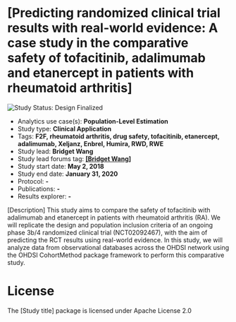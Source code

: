 [Predicting randomized clinical trial results with real-world evidence: A case study in the comparative safety of tofacitinib, adalimumab and etanercept in patients with rheumatoid arthritis]
=============

<img src="https://img.shields.io/badge/Study%20Status-Design%20Finalized-brightgreen.svg" alt="Study Status: Design Finalized">

- Analytics use case(s): **Population-Level Estimation**
- Study type: **Clinical Application**
- Tags: **F2F, rheumatoid arthritis, drug safety, tofacitinib, etanercept, adalimumab, Xeljanz, Enbrel, Humira, RWD, RWE**
- Study lead: **Bridget Wang**
- Study lead forums tag: **[[Bridget Wang]](https://forums.ohdsi.org/u/bridgetwang)**
- Study start date: **May 2, 2018**
- Study end date: **January 31, 2020**
- Protocol: **-**
- Publications: **-**
- Results explorer: **-**

[Description]
This study aims to compare the safety of tofacitinib with adalimumab and etanercept in patients with rheumatoid arthritis (RA). We will replicate the design and population inclusion criteria of an ongoing phase 3b/4 randomized clinical trial (NCT02092467), with the aim of predicting the RCT results using real-world evidence. In this study, we will analyze data from observational databases across the OHDSI network using the OHDSI CohortMethod package framework to perform this comparative study.  

License
=======

The [Study title] package is licensed under Apache License 2.0

